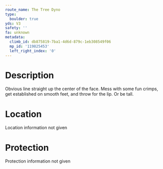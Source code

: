 ```yaml
---
route_name: The Tree Dyno
type:
  boulder: true
yds: V3
safety: ''
fa: unknown
metadata:
  climb_id: db875819-7ba1-4d6d-879c-1eb308549f06
  mp_id: '119825453'
  left_right_index: '0'
---
```

# Description
Obvious line straight up the center of the face. Mess with some fun crimps, get established on smooth feet, and throw for the lip. Or be tall.

# Location
Location information not given

# Protection
Protection information not given
